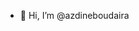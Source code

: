 - 👋 Hi, I’m @azdineboudaira
<!---
azdineboudaira/azdineboudaira is a ✨ special ✨ repository because its `README.md` (this file) appears on your GitHub profile.
You can click the Preview link to take a look at your changes.
--->
